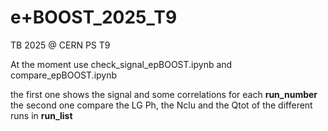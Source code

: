 # e+BOOST_2025_T9
TB 2025 @ CERN PS T9

At the moment use check_signal_epBOOST.ipynb and compare_epBOOST.ipynb

the first one shows the signal and some correlations for each **run_number**
the second one compare the LG Ph, the Nclu and the Qtot of the different runs in **run_list**